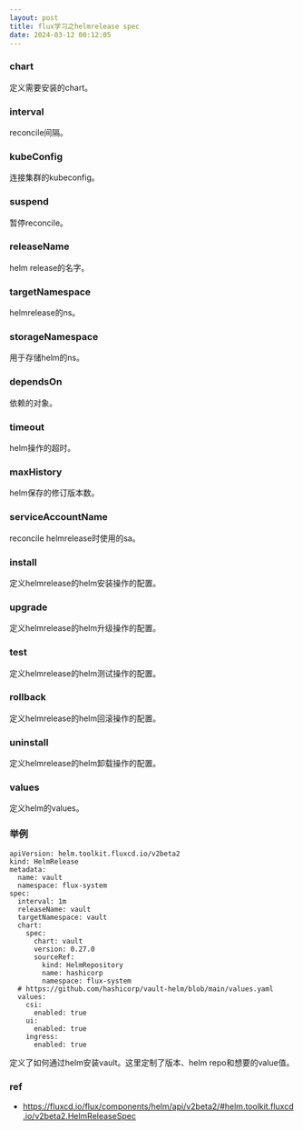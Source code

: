 ```yaml
---
layout: post
title: flux学习之helmrelease spec
date: 2024-03-12 00:12:05
---
```


### chart

定义需要安装的chart。

### interval

reconcile间隔。

### kubeConfig

连接集群的kubeconfig。

### suspend

暂停reconcile。

### releaseName

helm release的名字。

### targetNamespace

helmrelease的ns。

### storageNamespace

用于存储helm的ns。

### dependsOn

依赖的对象。

### timeout

helm操作的超时。

### maxHistory

helm保存的修订版本数。

### serviceAccountName

reconcile helmrelease时使用的sa。

### install

定义helmrelease的helm安装操作的配置。

### upgrade

定义helmrelease的helm升级操作的配置。

### test

定义helmrelease的helm测试操作的配置。

### rollback

定义helmrelease的helm回滚操作的配置。

### uninstall

定义helmrelease的helm卸载操作的配置。

### values

定义helm的values。

### 举例

```
apiVersion: helm.toolkit.fluxcd.io/v2beta2
kind: HelmRelease
metadata:
  name: vault
  namespace: flux-system
spec:
  interval: 1m
  releaseName: vault
  targetNamespace: vault
  chart:
    spec:
      chart: vault
      version: 0.27.0
      sourceRef:
        kind: HelmRepository
        name: hashicorp
        namespace: flux-system
  # https://github.com/hashicorp/vault-helm/blob/main/values.yaml
  values:
    csi:
      enabled: true
    ui:
      enabled: true
    ingress:
      enabled: true
```

定义了如何通过helm安装vault。这里定制了版本、helm repo和想要的value值。

### ref

- https://fluxcd.io/flux/components/helm/api/v2beta2/#helm.toolkit.fluxcd.io/v2beta2.HelmReleaseSpec
